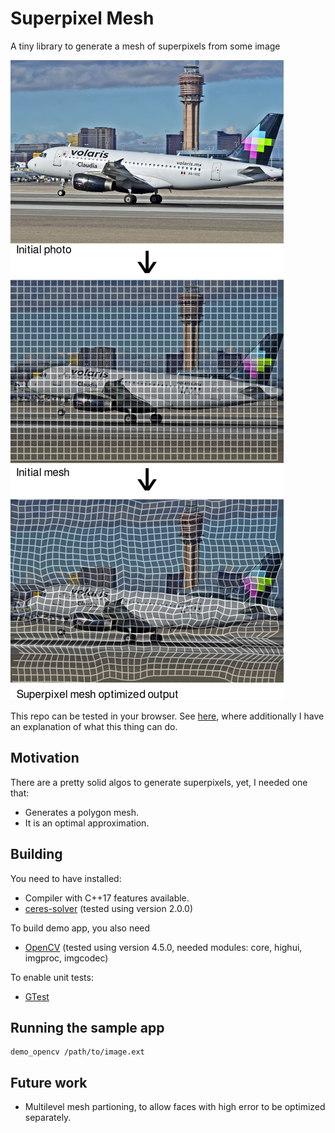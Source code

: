 # Superpixel Mesh

A tiny library to generate a mesh of superpixels from some image

![superpixel mesh pipeline](superpixel-mesh-pipeline.png)

This repo can be tested in your browser. See [here](https://manlio.mx/projects/superpixel-mesh), where additionally I have an explanation of what this thing can do.

## Motivation

There are a pretty solid algos to generate superpixels, yet, I needed one that:

- Generates a polygon mesh.
- It is an optimal approximation.

## Building

You need to have installed:

- Compiler with C++17 features available.
- [ceres-solver](http://ceres-solver.org/) (tested using version 2.0.0)

To build demo app, you also need
- [OpenCV](http://opencv.org/) (tested using version 4.5.0, needed modules: core, highui, imgproc, imgcodec)

To enable unit tests:
- [GTest](https://github.com/google/googletest)

## Running the sample app

```
demo_opencv /path/to/image.ext
```

## Future work

- Multilevel mesh partioning, to allow faces with high error to be optimized separately.
